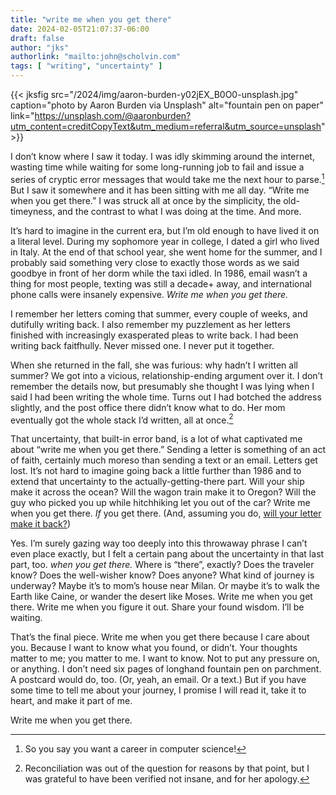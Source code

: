 ```yaml
---
title: "write me when you get there"
date: 2024-02-05T21:07:37-06:00
draft: false
author: "jks"
authorlink: "mailto:john@scholvin.com"
tags: [ "writing", "uncertainty" ]
---
```


{{< jksfig src="/2024/img/aaron-burden-y02jEX_B0O0-unsplash.jpg" caption="photo by Aaron Burden via Unsplash" alt="fountain pen on paper" link="https://unsplash.com/@aaronburden?utm_content=creditCopyText&utm_medium=referral&utm_source=unsplash" >}}
  
I don’t know where I saw it today. I was idly skimming around the internet, wasting time while waiting for some long-running job to fail and issue a series of cryptic error messages that would take me the next hour to parse.[^1] But I saw it somewhere and it has been sitting with me all day. “Write me when you get there.” I was struck all at once by the simplicity, the old-timeyness, and the contrast to what I was doing at the time. And more.

It’s hard to imagine in the current era, but I’m old enough to have lived it on a literal level. During my sophomore year in college, I dated a girl who lived in Italy. At the end of that school year, she went home for the summer, and I probably said something very close to exactly those words as we said goodbye in front of her dorm while the taxi idled. In 1986, email wasn’t a thing for most people, texting was still a decade+ away, and international phone calls were insanely expensive. _Write me when you get there._

I remember her letters coming that summer, every couple of weeks, and dutifully writing back. I also remember my puzzlement as her letters finished with increasingly exasperated pleas to write back. I had been writing back faitfhully. Never missed one. I never put it together.

When she returned in the fall, she was furious: why hadn’t I written all summer? We got into a vicious, relationship-ending argument over it. I don’t remember the details now, but presumably she thought I was lying when I said I had been writing the whole time. Turns out I had botched the address slightly, and the post office there didn’t know what to do. Her mom eventually got the whole stack I’d written, all at once.[^2]

That uncertainty, that built-in error band, is a lot of what captivated me about  “write me when you get there.” Sending a letter is something of an act of faith, certainly much moreso than sending a text or an email. Letters get lost. It’s not hard to imagine going back a little further than 1986 and to extend that uncertainty to the actually-getting-there part. Will your ship make it across the ocean? Will the wagon train make it to Oregon? Will the guy who picked you up while hitchhiking let you out of the car? Write me when you get there. _If_ you get there. (And, assuming you do, [will your letter make it back?](https://en.wikipedia.org/wiki/Byzantine_fault))

Yes. I’m surely gazing way too deeply into this throwaway phrase I can’t even place exactly, but I felt a certain pang about the uncertainty in that last part, too. _when you get there._ Where is “there”, exactly? Does the traveler know? Does the well-wisher know? Does anyone? What kind of journey is underway? Maybe it’s to mom’s house near Milan. Or maybe it’s to walk the Earth like Caine, or wander the desert like Moses. Write me when you get there. Write me when you figure it out. Share your found wisdom. I’ll be waiting.

That’s the final piece. Write me when you get there because I care about you. Because I want to know what you found, or didn’t. Your thoughts matter to me; you matter to me. I want to know. Not to put any pressure on, or anything. I don’t need six pages of longhand fountain pen on parchment. A postcard would do, too. (Or, yeah, an email. Or a text.) But if you have some time to tell me about your journey, I promise I will read it, take it to heart, and make it part of me.

Write me when you get there.

[^1]: So you say you want a career in computer science!
[^2]: Reconciliation was out of the question for reasons by that point, but I was grateful to have been verified not insane, and for her apology.
